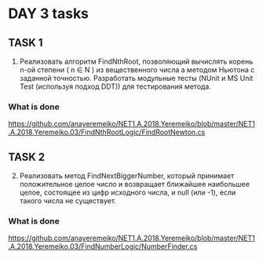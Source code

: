 # DAY 3 tasks

## TASK 1

1. Реализовать алгоритм FindNthRoot, позволяющий вычислять корень n-ой степени ( n ∈ N ) из вещественного числа а методом Ньютона с заданной точностью. Разработать модульные тесты (NUnit и MS Unit Test (используя подход DDT)) для тестирования метода. 

### What is done

https://github.com/anayeremeiko/NET1.A.2018.Yeremeiko/blob/master/NET1.A.2018.Yeremeiko.03/FindNthRootLogic/FindRootNewton.cs

## TASK 2

2. Реализовать метод FindNextBiggerNumber, который принимает положительное целое число и возвращает ближайшее наибольшее целое, состоящее из цифр исходного числа, и null (или -1), если такого числа не существует.

### What is done

https://github.com/anayeremeiko/NET1.A.2018.Yeremeiko/blob/master/NET1.A.2018.Yeremeiko.03/FindNumberLogic/NumberFinder.cs
